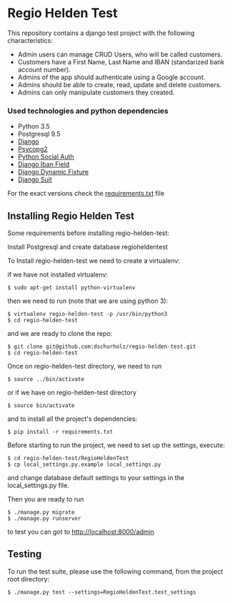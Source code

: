 # Regio Helden Test

This repository contains a django test project with the following characteristics:

 - Admin users can manage CRUD Users, who will be called customers.
 - Customers have a First Name, Last Name and IBAN (standarized bank account number).
 - Admins of the app should authenticate using a Google account.
 - Admins should be able to create, read, update and delete customers.
 - Admins can only manipulate customers they created.

### Used technologies and python dependencies

 - Python 3.5
 - Postgresql 9.5
 - [Django](https://github.com/django/django)
 - [Psycopg2](https://github.com/psycopg/psycopg2)
 - [Python Social Auth](https://github.com/omab/python-social-auth)
 - [Django Iban Field](https://github.com/Chedi/django-iban-field)
 - [Django Dynamic Fixture](https://github.com/paulocheque/django-dynamic-fixture)
 - [Django Suit](https://github.com/darklow/django-suit)

For the exact versions check the [requirements.txt](https://github.com/dschurholz/regio-helden-test/blob/master/requirements.txt) file

## Installing Regio Helden Test

Some requirements before installing regio-helden-test:

Install Postgresql and create database regioheldentest

To Install regio-helden-test we need to create a virtualenv:

if we have not installed virtualenv:

    $ sudo apt-get install python-virtualenv

then we need to run (note that we are using python 3):

    $ virtualenv regio-helden-test -p /usr/bin/python3
    $ cd regio-helden-test

and we are ready to clone the repo:

    $ git clone git@github.com:dschurholz/regio-helden-test.git
    $ cd regio-helden-test

Once on regio-helden-test directory, we need to run

    $ source ../bin/activate

or if we have on regio-helden-test directory

    $ source bin/activate

and to install all the project's dependencies:

    $ pip install -r requirements.txt

Before starting to run the project, we need to set up the settings, execute:

    $ cd regio-helden-test/RegioHeldenTest
    $ cp local_settings.py.example local_settings.py

and change database default settings to your settings in the local_settings.py file.

Then you are ready to run

    $ ./manage.py migrate
    $ ./manage.py runserver

to test you can got to [http://localhost:8000/admin](http://localhost:8000/admin)

## Testing

To run the test suite, please use the following command, from the project root directory:

    $ ./manage.py test --settings=RegioHeldenTest.test_settings 

